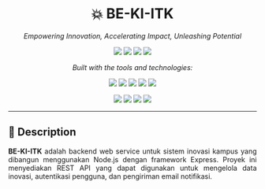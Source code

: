 <h1 align="center">💥 BE-KI-ITK</h1>

<p align="center">
  <i>Empowering Innovation, Accelerating Impact, Unleashing Potential</i>
</p>

<p align="center">
  <img src="https://img.shields.io/github/last-commit/NARajab/BE-KI-ITK?style=flat-square" />
  <img src="https://img.shields.io/github/languages/top/NARajab/BE-KI-ITK?style=flat-square" />
  <img src="https://img.shields.io/github/languages/count/NARajab/BE-KI-ITK?style=flat-square" />
  <img src="https://img.shields.io/github/license/NARajab/BE-KI-ITK?style=flat-square" />
</p>

<p align="center"><i>Built with the tools and technologies:</i></p>

<p align="center">
  <img src="https://img.shields.io/badge/Express-black?style=for-the-badge&logo=express&logoColor=white" />
  <img src="https://img.shields.io/badge/JSON-000000?style=for-the-badge&logo=json&logoColor=white" />
  <img src="https://img.shields.io/badge/npm-CB3837?style=for-the-badge&logo=npm&logoColor=white" />
  <img src="https://img.shields.io/badge/.ENV-yellowgreen?style=for-the-badge&logo=dotenv&logoColor=white" />
  <img src="https://img.shields.io/badge/JavaScript-F7DF1E?style=for-the-badge&logo=javascript&logoColor=black" />
</p>

<p align="center">
  <img src="https://img.shields.io/badge/Nodemon-76D04B?style=for-the-badge&logo=nodemon&logoColor=white" />
  <img src="https://img.shields.io/badge/Sequelize-03AFEF?style=for-the-badge&logo=sequelize&logoColor=white" />
  <img src="https://img.shields.io/badge/Docker-2496ED?style=for-the-badge&logo=docker&logoColor=white" />
  <img src="https://img.shields.io/badge/Axios-6E6EFD?style=for-the-badge&logo=axios&logoColor=white" />
</p>

---

## 📖 Description

<p align="justify">
  <strong>BE-KI-ITK</strong> adalah backend web service untuk sistem inovasi kampus yang dibangun menggunakan Node.js dengan framework Express. Proyek ini menyediakan REST API yang dapat digunakan untuk mengelola data inovasi, autentikasi pengguna, dan pengiriman email notifikasi.
</p>
